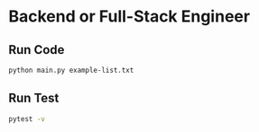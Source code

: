 # Backend or Full-Stack Engineer

## Run Code
```sh
python main.py example-list.txt 
```

## Run Test
```sh
pytest -v
```
